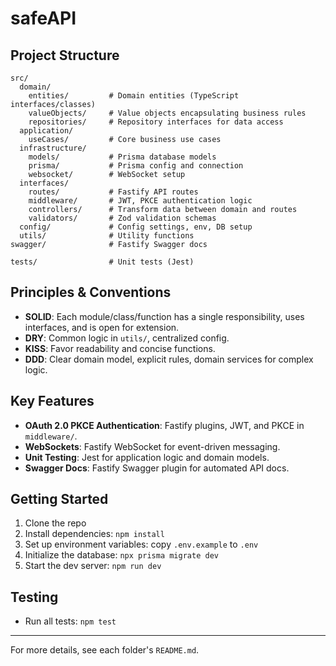 # safeAPI

## Project Structure

```
src/
  domain/
    entities/         # Domain entities (TypeScript interfaces/classes)
    valueObjects/     # Value objects encapsulating business rules
    repositories/     # Repository interfaces for data access
  application/
    useCases/         # Core business use cases
  infrastructure/
    models/           # Prisma database models
    prisma/           # Prisma config and connection
    websocket/        # WebSocket setup
  interfaces/
    routes/           # Fastify API routes
    middleware/       # JWT, PKCE authentication logic
    controllers/      # Transform data between domain and routes
    validators/       # Zod validation schemas
  config/             # Config settings, env, DB setup
  utils/              # Utility functions
swagger/              # Fastify Swagger docs

tests/                # Unit tests (Jest)
```

## Principles & Conventions
- **SOLID**: Each module/class/function has a single responsibility, uses interfaces, and is open for extension.
- **DRY**: Common logic in `utils/`, centralized config.
- **KISS**: Favor readability and concise functions.
- **DDD**: Clear domain model, explicit rules, domain services for complex logic.

## Key Features
- **OAuth 2.0 PKCE Authentication**: Fastify plugins, JWT, and PKCE in `middleware/`.
- **WebSockets**: Fastify WebSocket for event-driven messaging.
- **Unit Testing**: Jest for application logic and domain models.
- **Swagger Docs**: Fastify Swagger plugin for automated API docs.

## Getting Started
1. Clone the repo
2. Install dependencies: `npm install`
3. Set up environment variables: copy `.env.example` to `.env`
4. Initialize the database: `npx prisma migrate dev`
5. Start the dev server: `npm run dev`

## Testing
- Run all tests: `npm test`

---

For more details, see each folder's `README.md`.